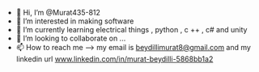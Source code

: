 - 👋 Hi, I’m @Murat435-812
- 👀 I’m interested in making software
- 🌱 I’m currently learning electrical things , python , c ++ , c# and unity
- 💞️ I’m looking to collaborate on ...
- 📫 How to reach me --> my email is beydillimurat8@gmail.com and my linkedin url www.linkedin.com/in/murat-beydilli-5868bb1a2

<!---
Murat435-812/Murat435-812 is a ✨ special ✨ repository because its `README.md` (this file) appears on your GitHub profile.
You can click the Preview link to take a look at your changes.
--->
